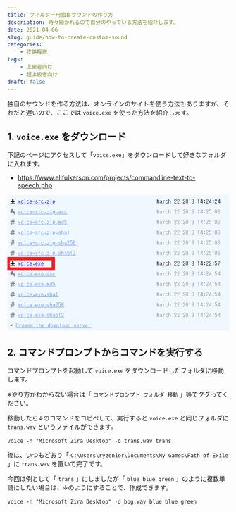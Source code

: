 ```yaml
---
title: フィルター用独自サウンドの作り方
description: 時々聞かれるので自分のやっている方法を紹介します。
date: 2021-04-06
slug: guide/how-to-create-custom-sound
categories:
    - 攻略解説
tags:
    - 上級者向け
    - 超上級者向け
draft: false
---
```


独自のサウンドを作る方法は、オンラインのサイトを使う方法もありますが、それだと遅いので、ここでは `voice.exe` を使った方法を紹介します。

## 1. `voice.exe` をダウンロード

下記のページにアクセスして「`voice.exe`」をダウンロードして好きなフォルダに入れます。

- https://www.elifulkerson.com/projects/commandline-text-to-speech.php

![voice.exe](voice-download.png)


## 2. コマンドプロンプトからコマンドを実行する

コマンドプロンプトを起動して `voice.exe` をダウンロードしたフォルダに移動します。

※やり方がわからない場合は「 `コマンドプロンプト フォルダ 移動` 」等でググってください。

移動したら↓のコマンドをコピペして、実行すると `voice.exe` と同じフォルダに `trans.wav` というファイルができます。

```
voice -n "Microsoft Zira Desktop" -o trans.wav trans
```

後は、いつもどおり「 `C:\Users\ryzenier\Documents\My Games\Path of Exile` 」に `trans.wav` を置いて完了です。


今回は例として「 `trans` 」にしましたが「 `blue blue green` 」のように複数単語にしたい場合は、↓のようにすることで、作成できます。

```
voice -n "Microsoft Zira Desktop" -o bbg.wav blue blue green
```